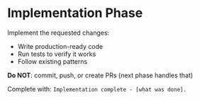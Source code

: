 # Implementation Phase

Implement the requested changes:
- Write production-ready code
- Run tests to verify it works
- Follow existing patterns

**Do NOT**: commit, push, or create PRs (next phase handles that)

Complete with: `Implementation complete - [what was done].`